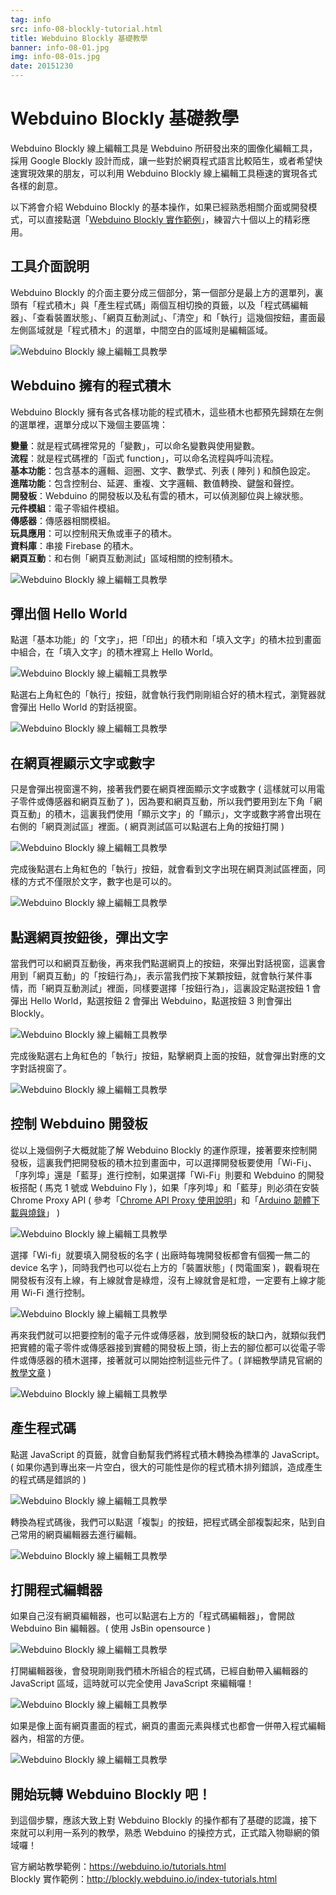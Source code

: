 ```yaml
---
tag: info
src: info-08-blockly-tutorial.html
title: Webduino Blockly 基礎教學
banner: info-08-01.jpg
img: info-08-01s.jpg
date: 20151230
---
```


<!-- @@master  = ../../_layout.html-->

<!-- @@block  =  meta-->

<title>Webduino Blockly 基礎教學 :::: Webduino = Web × Arduino</title>

<meta name="description" content="Webduino Blockly 線上編輯工具是 Webduino 所研發出來的圖像化編輯工具，採用 Google Blockly 設計而成，讓一些對於網頁程式語言比較陌生，或者希望快速實現效果的朋友，可以利用 Webduino Blockly 線上編輯工具極速的實現各式各樣的創意。">

<meta itemprop="description" content="Webduino Blockly 線上編輯工具是 Webduino 所研發出來的圖像化編輯工具，採用 Google Blockly 設計而成，讓一些對於網頁程式語言比較陌生，或者希望快速實現效果的朋友，可以利用 Webduino Blockly 線上編輯工具極速的實現各式各樣的創意。">

<meta property="og:description" content="Webduino Blockly 線上編輯工具是 Webduino 所研發出來的圖像化編輯工具，採用 Google Blockly 設計而成，讓一些對於網頁程式語言比較陌生，或者希望快速實現效果的朋友，可以利用 Webduino Blockly 線上編輯工具極速的實現各式各樣的創意。">

<meta property="og:title" content="Webduino Blockly 基礎教學" >

<meta property="og:url" content="https://webduino.io/tutorials/info-08-blockly-tutorial.html">

<meta property="og:image" content="https://webduino.io/img/tutorials/info-08-01s.jpg">

<meta itemprop="image" content="https://webduino.io/img/tutorials/info-08-01s.jpg">

<include src="../_include-tutorials.html"></include>

<!-- @@close-->



<!-- @@block  =  tutorials-->
# Webduino Blockly 基礎教學

Webduino Blockly 線上編輯工具是 Webduino 所研發出來的圖像化編輯工具，採用 Google Blockly 設計而成，讓一些對於網頁程式語言比較陌生，或者希望快速實現效果的朋友，可以利用 Webduino Blockly 線上編輯工具極速的實現各式各樣的創意。

以下將會介紹 Webduino Blockly 的基本操作，如果已經熟悉相關介面或開發模式，可以直接點選「[Webduino Blockly 實作範例](http://blockly.webduino.io/index-tutorials.html)」，練習六十個以上的精彩應用。

## 工具介面說明

Webduino Blockly 的介面主要分成三個部分，第一個部分是最上方的選單列，裏頭有「程式積木」與「產生程式碼」兩個互相切換的頁籤，以及「程式碼編輯器」、「查看裝置狀態」、「網頁互動測試」、「清空」和「執行」這幾個按鈕，畫面最左側區域就是「程式積木」的選單，中間空白的區域則是編輯區域。

![Webduino Blockly 線上編輯工具教學](../img/tutorials/info-08-02.jpg)

## Webduino 擁有的程式積木

Webduino Blockly 擁有各式各樣功能的程式積木，這些積木也都預先歸類在左側的選單裡，選單分成以下幾個主要區塊：

**變量**：就是程式碼裡常見的「變數」，可以命名變數與使用變數。  
**流程**：就是程式碼裡的「函式 function」，可以命名流程與呼叫流程。  
**基本功能**：包含基本的邏輯、迴圈、文字、數學式、列表 ( 陣列 ) 和顏色設定。  
**進階功能**：包含控制台、延遲、重複、文字邏輯、數值轉換、鍵盤和聲控。  
**開發板**：Webduino 的開發板以及私有雲的積木，可以偵測腳位與上線狀態。  
**元件模組**：電子零組件模組。  
**傳感器**：傳感器相關模組。  
**玩具應用**：可以控制飛天魚或車子的積木。  
**資料庫**：串接 Firebase 的積木。  
**網頁互動**：和右側「網頁互動測試」區域相關的控制積木。  

![Webduino Blockly 線上編輯工具教學](../img/tutorials/info-08-03.jpg)

## 彈出個 Hello World

點選「基本功能」的「文字」，把「印出」的積木和「填入文字」的積木拉到畫面中組合，在「填入文字」的積木裡寫上 Hello World。

![Webduino Blockly 線上編輯工具教學](../img/tutorials/info-08-04.jpg)


點選右上角紅色的「執行」按鈕，就會執行我們剛剛組合好的積木程式，瀏覽器就會彈出 Hello World 的對話視窗。

![Webduino Blockly 線上編輯工具教學](../img/tutorials/info-08-05.jpg)

## 在網頁裡顯示文字或數字

只是會彈出視窗還不夠，接著我們要在網頁裡面顯示文字或數字 ( 這樣就可以用電子零件或傳感器和網頁互動了 )，因為要和網頁互動，所以我們要用到左下角「網頁互動」的積木，這裏我們使用「顯示文字」的「顯示」，文字或數字將會出現在右側的「網頁測試區」裡面。( 網頁測試區可以點選右上角的按鈕打開 )

![Webduino Blockly 線上編輯工具教學](../img/tutorials/info-08-06.jpg)

完成後點選右上角紅色的「執行」按鈕，就會看到文字出現在網頁測試區裡面，同樣的方式不僅限於文字，數字也是可以的。

![Webduino Blockly 線上編輯工具教學](../img/tutorials/info-08-07.jpg)

## 點選網頁按鈕後，彈出文字

當我們可以和網頁互動後，再來我們點選網頁上的按鈕，來彈出對話視窗，這裏會用到「網頁互動」的「按鈕行為」，表示當我們按下某顆按鈕，就會執行某件事情，而「網頁互動測試」裡面，同樣要選擇「按鈕行為」，這裏設定點選按鈕 1 會彈出 Hello World，點選按鈕 2 會彈出 Webduino，點選按鈕 3 則會彈出 Blockly。

![Webduino Blockly 線上編輯工具教學](../img/tutorials/info-08-08.jpg)

完成後點選右上角紅色的「執行」按鈕，點擊網頁上面的按鈕，就會彈出對應的文字對話視窗了。

![Webduino Blockly 線上編輯工具教學](../img/tutorials/info-08-09.jpg)

## 控制 Webduino 開發板

從以上幾個例子大概就能了解 Webduino Blockly 的運作原理，接著要來控制開發板，這裏我們把開發板的積木拉到畫面中，可以選擇開發板要使用「Wi-Fi」、「序列埠」還是「藍芽」進行控制，如果選擇「Wi-Fi」則要和 Webduino 的開發板搭配 ( 馬克 1 號或 Webduino Fly )，如果「序列埠」和「藍芽」則必須在安裝 Chrome Proxy API ( 參考「[Chrome API Proxy 使用說明](https://webduino.io/tutorials/info-05-chrome-api-proxy.html)」和「[Arduino 韌體下載與燒錄](https://webduino.io/tutorials/info-07-arduino-ino.html)」 )

![Webduino Blockly 線上編輯工具教學](../img/tutorials/info-08-10.jpg)

選擇「Wi-fi」就要填入開發板的名字 ( 出廠時每塊開發板都會有個獨一無二的 device 名字 )，同時我們也可以從右上方的「裝置狀態」( 閃電圖案 )，觀看現在開發板有沒有上線，有上線就會是綠燈，沒有上線就會是紅燈，一定要有上線才能用 Wi-Fi 進行控制。

![Webduino Blockly 線上編輯工具教學](../img/tutorials/info-08-11.jpg)

再來我們就可以把要控制的電子元件或傳感器，放到開發板的缺口內，就類似我們把實體的電子零件或傳感器接到實體的開發板上頭，街上去的腳位都可以從電子零件或傳感器的積木選擇，接著就可以開始控制這些元件了。( 詳細教學請見官網的[教學文章](https://webduino.io/tutorials.html) )

![Webduino Blockly 線上編輯工具教學](../img/tutorials/info-08-12.jpg)

## 產生程式碼

點選 JavaScript 的頁籤，就會自動幫我們將程式積木轉換為標準的 JavaScript。( 如果你遇到專出來一片空白，很大的可能性是你的程式積木排列錯誤，造成產生的程式碼是錯誤的 )

![Webduino Blockly 線上編輯工具教學](../img/tutorials/info-08-13.jpg)

轉換為程式碼後，我們可以點選「複製」的按鈕，把程式碼全部複製起來，貼到自己常用的網頁編輯器去進行編輯。

![Webduino Blockly 線上編輯工具教學](../img/tutorials/info-08-14.jpg)

## 打開程式編輯器

如果自己沒有網頁編輯器，也可以點選右上方的「程式碼編輯器」，會開啟 Webduino Bin 編輯器。( 使用 JsBin opensource )

![Webduino Blockly 線上編輯工具教學](../img/tutorials/info-08-15.jpg)

打開編輯器後，會發現剛剛我們積木所組合的程式碼，已經自動帶入編輯器的 JavaScript 區域，這時就可以完全使用 JavaScript 來編輯囉！

![Webduino Blockly 線上編輯工具教學](../img/tutorials/info-08-16.jpg)

如果是像上面有網頁畫面的程式，網頁的畫面元素與樣式也都會一併帶入程式編輯器內，相當的方便。

![Webduino Blockly 線上編輯工具教學](../img/tutorials/info-08-17.jpg)

## 開始玩轉 Webduino Blockly 吧！

到這個步驟，應該大致上對 Webduino Blockly 的操作都有了基礎的認識，接下來就可以利用一系列的教學，熟悉 Webduino 的操控方式，正式踏入物聯網的領域囉！

官方網站教學範例：https://webduino.io/tutorials.html  
Blockly 實作範例：http://blockly.webduino.io/index-tutorials.html





<!-- @@close-->